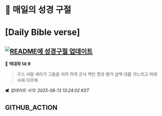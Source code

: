 # 🙏 매일의 성경 구절
# [Daily Bible verse]
## [![README에 성경구절 업데이트](https://github.com/DONGSUKA/first_test/actions/workflows/update-readme-bible.yml/badge.svg)](https://github.com/DONGSUKA/first_test/actions/workflows/update-readme-bible.yml)
<!-- START_BIBLE_VERSE -->
📖 **역대하 14:9**
> 구스 사람 세라가 그들을 치려 하여 군사 백만 명과 병거 삼백 대를 거느리고 마레사에 이르매

🕊️ _업데이트 시각: 2025-08-13 13:24:02 KST_
  <!-- END_BIBLE_VERSE -->
## GITHUB_ACTION
